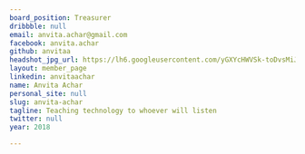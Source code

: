 ```yaml
---
board_position: Treasurer
dribbble: null
email: anvita.achar@gmail.com
facebook: anvita.achar
github: anvitaa
headshot_jpg_url: https://lh6.googleusercontent.com/yGXYcHWVSk-toDvsMiJqcRcAPK9Mux1STvezNLYP7yEUSt71sRFWCW7lpKtG3v-Pfj31qArNDGlWmBY=w2880-h1678
layout: member_page
linkedin: anvitaachar
name: Anvita Achar
personal_site: null
slug: anvita-achar
tagline: Teaching technology to whoever will listen
twitter: null
year: 2018

---
```

